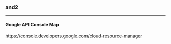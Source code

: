 ### and2
---

#### Google API Console Map

https://console.developers.google.com/cloud-resource-manager
##


##




